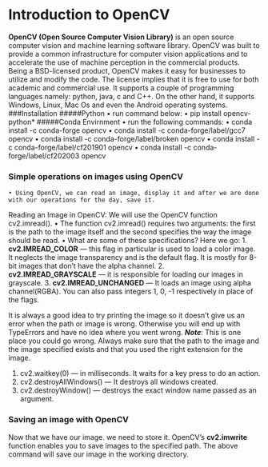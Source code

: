# Introduction to OpenCV
**OpenCV (Open Source Computer Vision Library)** is an open source computer vision and machine learning software library. OpenCV was built to provide a common infrastructure for computer vision applications and to accelerate the use of machine perception in the commercial products. 
Being a BSD-licensed product, OpenCV makes it easy for businesses to utilize and modify the code. The license implies that it is free to use for both academic and commercial use. 
It supports a couple of programming languages namely: python, java, c and C++. On the other hand, it supports Windows, Linux, Mac Os and even the Android operating systems.
###Installation
#####Python
    • run command below:
    • pip install opencv-python*
#####Conda Envirnment
    • run the following commands:
    • conda install -c conda-forge opencv
    • conda install -c conda-forge/label/gcc7 opencv
    • conda install -c conda-forge/label/broken opencv
    • conda install -c conda-forge/label/cf201901 opencv
    • conda install -c conda-forge/label/cf202003 opencv
    
### Simple operations on images using OpenCV
    • Using OpenCV, we can read an image, display it and after we are done with our operations for the day, save it.
Reading an Image in OpenCV:
We will use the OpenCV function cv2.imread().
    • The function cv2.imread() requires two arguments: the first is the path to the image itself and the second specifies the way the image should be read.
    • What are some of these specifications? Here we go:
    1. **cv2.IMREAD_COLOR** — this flag in particular is used to load a color image. It neglects the image transparency and is the default flag. It is mostly for 8-bit images that don’t have the alpha channel.
    2. **cv2.IMREAD_GRAYSCALE** — it is responsible for loading our images in grayscale.
    3. **cv2.IMREAD_UNCHANGED** — It loads an image using alpha channel(RGBA). You can also pass integers 1, 0, -1 respectively in place of the flags.

It is always a good idea to try printing the image so it doesn’t give us an error when the path or image is wrong. Otherwise you will end up with TypeErrors and have no idea where you went wrong. 
***Note***: This is one place you could go wrong. Always make sure that the path to the image and the image specified exists and that you used the right extension for the image.
1. cv2.waitkey(0) — in milliseconds. It waits for a key press to do an action.
2. cv2.destroyAllWindows() — It destroys all windows created.
3. cv2.destroyWindow() — destroys the exact window name passed as an argument.

### Saving an image with OpenCV
Now that we have our image. we need to store it. OpenCV’s **cv2.imwrite** function enables you to save images to the specified path.
The above command will save our image in the working directory.
